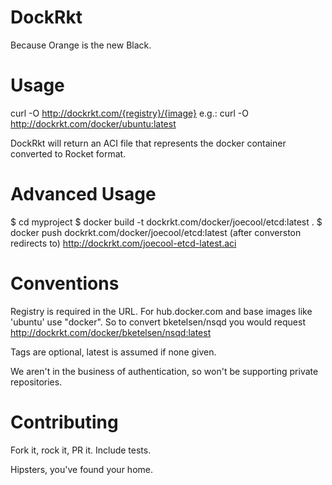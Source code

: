DockRkt
=======

Because Orange is the new Black.

Usage
=====

curl -O http://dockrkt.com/{registry}/{image}
e.g.: curl -O http://dockrkt.com/docker/ubuntu:latest

DockRkt will return an ACI file that represents the docker container converted to Rocket format.

Advanced Usage
==============
$ cd myproject
$ docker build -t dockrkt.com/docker/joecool/etcd:latest .
$ docker push dockrkt.com/docker/joecool/etcd:latest
(after converston redirects to)
http://dockrkt.com/joecool-etcd-latest.aci

Conventions
===========

Registry is required in the URL.  For hub.docker.com and base images like 'ubuntu' use "docker".  So to convert bketelsen/nsqd you would
request http://dockrkt.com/docker/bketelsen/nsqd:latest

Tags are optional, latest is assumed if none given.

We aren't in the business of authentication, so won't be supporting private repositories.  

Contributing
============

Fork it, rock it, PR it.  Include tests.


Hipsters, you've found your home.


